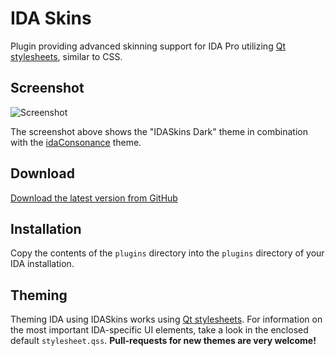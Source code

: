 IDA Skins
=========

Plugin providing advanced skinning support for IDA Pro utilizing [Qt stylesheets](http://qt-project.org/doc/qt-4.7/stylesheet.html), similar to CSS.

## Screenshot
![Screenshot](https://raw.githubusercontent.com/athre0z/ida-skins/master/media/screenshots/screencap1.png)

The screenshot above shows the "IDASkins Dark" theme in combination with the [idaConsonance](https://github.com/eugeneching/ida-consonance) theme.

## Download
[Download the latest version from GitHub](https://github.com/athre0z/ida-skins/releases/latest)

## Installation
Copy the contents of the `plugins` directory into the `plugins` directory of your IDA installation.

## Theming
Theming IDA using IDASkins works using [Qt stylesheets](http://qt-project.org/doc/qt-4.8/stylesheet.html). For information on the most important IDA-specific UI elements, take a look in the enclosed default `stylesheet.qss`. **Pull-requests for new themes are very welcome!**
